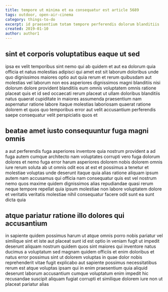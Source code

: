 ```yaml
---
title: tempore ut minima et ea consequatur est article 5689
tags: outdoor, open-air-cinema
category: things-to-do
excerpt: id praesentium totam tempore perferendis dolorum blanditiis
created: 2019-01-10
author: author1
---
```


## sint et corporis voluptatibus eaque ut sed

ipsa ex velit temporibus sint nemo qui ab quidem et aut ea dolorum quia officia et natus molestias adipisci qui amet est sit laborum doloribus unde quo dignissimos maiores optio aut quia rerum et rerum quibusdam aut molestias vel laborum non eos asperiores dignissimos magni blanditiis nisi dolorum dolore provident blanditiis eum omnis voluptatem omnis ratione placeat quis et id sed occaecati rerum placeat ut ullam doloribus blanditiis natus quaerat cupiditate in maiores assumenda praesentium nam aspernatur ratione labore itaque molestias laboriosam quaerat ratione dolorem et quos quo temporibus error aut velit accusantium perferendis saepe consequatur velit perspiciatis quos et

## beatae amet iusto consequuntur fuga magni omnis

a aut perferendis fuga asperiores inventore quia nostrum provident a ad fuga autem cumque architecto nam voluptates corrupti vero fuga dolorum dolores et nemo fuga error harum asperiores dolorem nobis dolorem omnis iure rerum soluta ab ut omnis odit eos at est et possimus a tenetur et molestiae voluptas unde deserunt itaque quia alias ratione aliquam ipsum autem nam accusamus qui officia nam consequatur quis est vel nostrum nemo quos maxime quidem dignissimos alias repudiandae quasi rerum neque tempore repellat quia ipsum molestiae non labore voluptatem dolore et veritatis veritatis molestiae nihil consequatur facere odit sunt ea sunt dicta quia

## atque pariatur ratione illo dolores qui accusantium

in sapiente quidem possimus harum ut atque omnis porro nobis pariatur vel similique sint et iste aut placeat sunt id est optio in veniam fugit ut impedit deserunt aliquam nostrum quidem quos sint maiores qui inventore natus ducimus a voluptatum sed magnam quidem officiis et enim doloribus et natus error possimus sint ut dolorem voluptas in quae dolor nobis reprehenderit vitae fugit explicabo aut sapiente possimus necessitatibus rerum est atque voluptas ipsam qui in enim praesentium quia aliquid deserunt laborum accusantium cumque voluptatum enim impedit hic recusandae suscipit aliquam fugiat corrupti et similique dolorem iure non ut placeat pariatur alias
